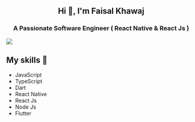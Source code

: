 ##  <p align="center"> Hi 👋, I'm Faisal Khawaj </p>
### <p align="center">  A Passionate Software Engineer ( React Native & React Js ) </p>

![](https://komarev.com/ghpvc/?username=FaisalKhawaj)

## My skills 📜
* JavaScript
* TypeScript
* Dart
* React Native
* React Js
* Node Js
* Flutter
